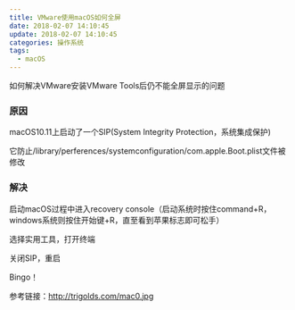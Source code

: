```yaml
---
title: VMware使用macOS如何全屏
date: 2018-02-07 14:10:45
update: 2018-02-07 14:10:45
categories: 操作系统
tags: 
  - macOS
---
```


如何解决VMware安装VMware Tools后仍不能全屏显示的问题

<!--more-->

### 原因

macOS10.11上启动了一个SIP(System Integrity Protection，系统集成保护)

它防止/library/perferences/systemconfiguration/com.apple.Boot.plist文件被修改

### 解决

启动macOS过程中进入recovery console（启动系统时按住command+R，windows系统则按住开始键+R，直至看到苹果标志即可松手）

选择实用工具，打开终端

关闭SIP，重启

Bingo！

参考链接：<a href="http://trigolds.com/mac0.jpg">http://trigolds.com/mac0.jpg</a>
